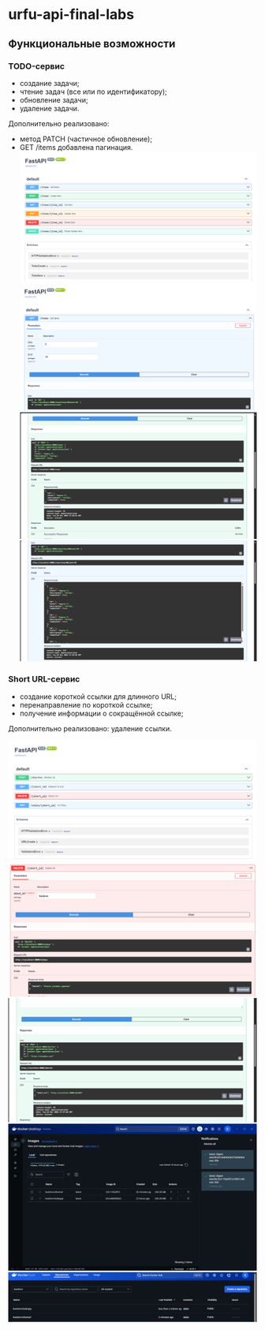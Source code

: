 # urfu-api-final-labs

## Функциональные возможности

### TODO-сервис
- cоздание задачи;
- чтение задач (все или по идентификатору);
- обновление задачи;
- удаление задачи.

Дополнительно реализовано:
- метод PATCH (частичное обновление);
- GET /items добавлена пагинация.
![Alt text](docs/Pasted%20image%2020241224194653.png)
![Alt text](docs/Pasted%20image%2020241224194730.png)
![Alt text](docs/Pasted%20image%2020241224201648.png)
![Alt text](docs/Pasted%20image%2020241224201713.png)

### Short URL-сервис
- cоздание короткой ссылки для длинного URL;
- перенаправление по короткой ссылке;
- получение информации о сокращённой ссылке;

Дополнительно реализовано: удаление ссылки.

![Alt text](docs/Pasted%20image%2020241224195126.png)
![Alt text](docs/Pasted%20image%2020241224195142.png)
![Alt text](docs/Pasted%20image%2020241224201904.png)
![Alt text](docs/Pasted%20image%2020241224201421.png)
![Alt text](docs/Pasted%20image%2020241224201447.png)

